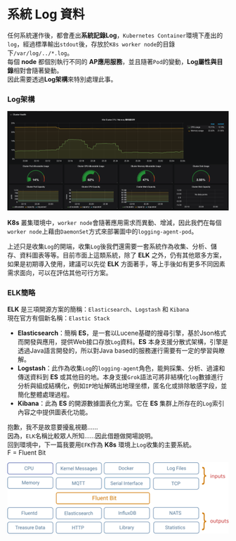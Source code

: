 # 系統 Log 資料

任何系統運作後，都會產出**系統記錄Log**，`Kubernetes Container`環境下產出的`log`，經過標準輸出`stdout`後，存放於`K8s worker node`的目錄下`/var/log/../*.log`。  
每個 **node** 都個別執行不同的 **AP應用服務**，並且隨著`Pod`的變動，**Log屬性與目錄**相對會隨著變動。  
因此需要透過**Log架構**來特別處理此事。

### Log架構

![](../.gitbook/assets/image%20%2818%29.png)

**K8s** 叢集環境中，`worker node`會隨著應用需求而異動、增減，因此我們在每個`worker node`上藉由`DaemonSet`方式來部署圖中的`logging-agent-pod`。

上述只是收集`Log`的開端，收集`Log`後我們還需要一套系統作為收集、分析、儲存、資料圖表等等。目前市面上這類系統，除了 **ELK** 之外，仍有其他眾多方案，如果是初期導入使用，建議可以先從 **ELK** 方面著手，等上手後如有更多不同因素需求面向，可以在評估其他可行方案。

### ELK簡略

**ELK** 是三項開源方案的簡稱：`Elasticsearch`、`Logstash` 和 `Kibana`  
現在官方有個新名稱：`Elastic Stack`

* **Elasticsearch**：簡稱 **ES**，是一套以Lucene基礎的搜尋引擎，基於Json格式而開發與應用，提供Web接口存放`Log`資料。**ES** 本身支援分散式架構，引擎是透過Java語言開發的，所以對Java based的服務運行需要有一定的學習與瞭解。
* **Logstash**：此作為收集`Log`的`logging-agent`角色，能夠採集、分析、過濾和傳送資料到 **ES** 或其他目的地。本身支援`Grok`語法可將非結構化`log`數據進行分析與組成結構化，例如`IP`地址解碼出地理坐標，匿名化或排除敏感字段，並簡化整體處理過程。
* **Kibana**：此為 **ES** 的開源數據圖表化方案。它在 **ES** 集群上所存在的`Log`索引內容之中提供圖表化功能。

抱歉，我不是故意要擾亂視聽......  
因為，`ELK`名稱比較眾人所知......因此借題做開場說明。  
回到環境中，下一篇我要用`EFK`作為 **K8s** 環境上`Log`收集的主要系統。  
F = Fluent Bit

![](../.gitbook/assets/image%20%288%29.png)

